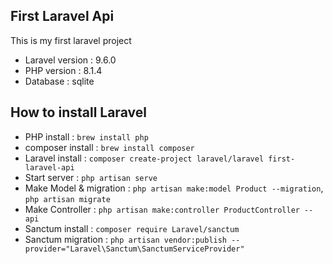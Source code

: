 ## First Laravel Api

This is my first laravel project

-   Laravel version : 9.6.0
-   PHP version : 8.1.4
-   Database : sqlite

## How to install Laravel

-   PHP install : `brew install php`
-   composer install : `brew install composer`
-   Laravel install : `composer create-project laravel/laravel first-laravel-api`
-   Start server : `php artisan serve`
-   Make Model & migration : `php artisan make:model Product --migration`, `php artisan migrate`
-   Make Controller : `php artisan make:controller ProductController --api`
-   Sanctum install : `composer require Laravel/sanctum`
-   Sanctum migration : `php artisan vendor:publish --provider="Laravel\Sanctum\SanctumServiceProvider"`
